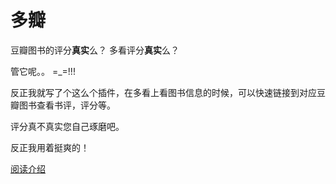 多瓣
======

豆瓣图书的评分**真实**么？
多看评分**真实**么？

管它呢。。 =_=!!!

反正我就写了个这么个插件，在多看上看图书信息的时候，可以快速链接到对应豆瓣图书查看书评，评分等。

评分真不真实您自己琢磨吧。

反正我用着挺爽的！

[阅读介绍](http://binnng.github.io/duoban/dist/)
